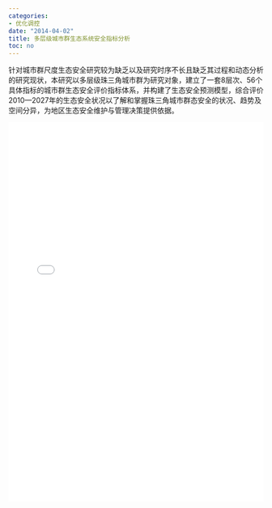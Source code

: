 ```yaml
---
categories:
- 优化调控
date: "2014-04-02"
title: 多层级城市群生态系统安全指标分析
toc: no
---
```


针对城市群尺度生态安全研究较为缺乏以及研究时序不长且缺乏其过程和动态分析的研究现状，本研究以多层级珠三角城市群为研究对象，建立了一套8层次、56个具体指标的城市群生态安全评价指标体系，并构建了生态安全预测模型，综合评价2010—2027年的生态安全状况以了解和掌握珠三角城市群态安全的状况、趋势及空间分异，为地区生态安全维护与管理决策提供依据。

<embed src="/post/optimize/2.3.1城市群生态系统安全指标分析.pdf" type="application/pdf" width="100%" height=750>

